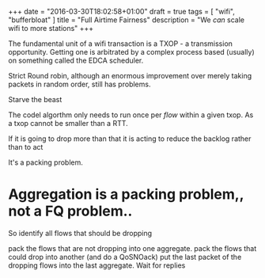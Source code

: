 +++
date = "2016-03-30T18:02:58+01:00"
draft = true
tags = [ "wifi", "bufferbloat"  ]
title = "Full Airtime Fairness"
description = "We *can* scale wifi to more stations"
+++

The fundamental unit of a wifi transaction is a TXOP - a transmission
opportunity. Getting one is arbitrated by a complex process based
(usually) on something called the EDCA scheduler.

Strict Round robin, although an enormous improvement over merely taking
packets in random order, still has problems.

Starve the beast

The codel algorthm only needs to run once per *flow* within a given txop. As a txop cannot be smaller than a RTT.

If it is going to drop more than that it is acting to reduce the backlog rather than to act

It's a packing problem.

# Aggregation is a packing problem,, not a FQ problem..

So identify all flows that should be dropping

pack the flows that are not dropping into one aggregate.
pack the flows that could drop into another (and do a QoSNOack)
put the last packet of the dropping flows into the last aggregate.
Wait for replies

